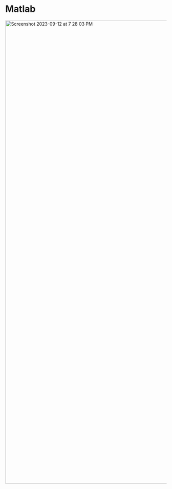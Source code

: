 # Matlab
<img width="1440" alt="Screenshot 2023-09-12 at 7 28 03 PM" src="https://github.com/ziri4k/Matlab/assets/87783404/5d6f3528-369f-4bdf-8665-53c4b507685a">
